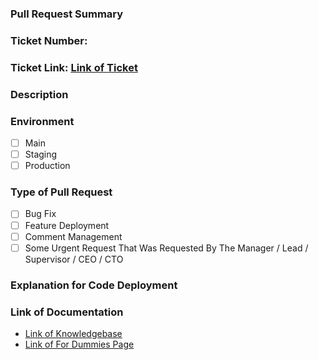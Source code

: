 ### Pull Request Summary
### Ticket Number: 
### Ticket Link: [Link of Ticket](www.google.com)
### Description
### Environment
- [ ] Main
- [ ] Staging
- [ ] Production

### Type of Pull Request
- [ ] Bug Fix
- [ ] Feature Deployment
- [ ] Comment Management
- [ ] Some Urgent Request That Was Requested By The Manager / Lead / Supervisor / CEO / CTO

### Explanation for Code Deployment

### Link of Documentation
- [Link of Knowledgebase](www.google.com)
- [Link of For Dummies Page](www.google.com)

